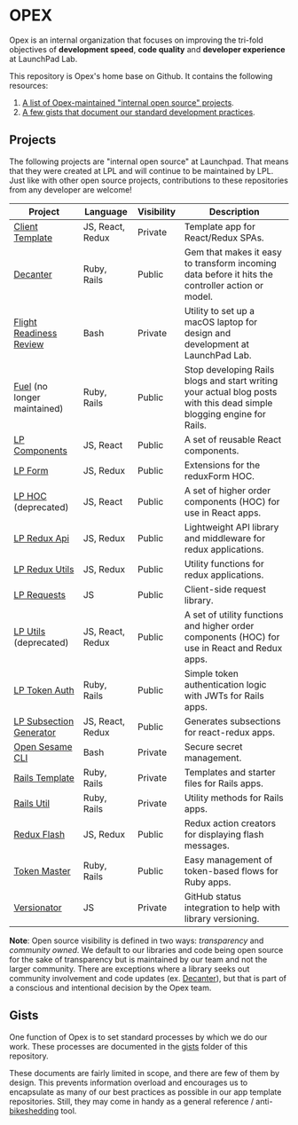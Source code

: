 # OPEX

Opex is an internal organization that focuses on improving the tri-fold objectives of **development speed**, **code quality** and **developer experience** at LaunchPad Lab.

This repository is Opex's home base on Github. It contains the following resources:
1. [A list of Opex-maintained "internal open source" projects](#projects).
1. [A few gists that document our standard development practices](#gists).

## Projects

The following projects are "internal open source" at Launchpad. That means that they were created at LPL and will continue to be maintained by LPL. Just like with other open source projects, contributions to these repositories from any developer are welcome!

Project | Language | Visibility | Description
--- | --- | --- | ---
[Client Template](https://github.com/LaunchPadLab/client-template) | JS, React, Redux | Private | Template app for React/Redux SPAs.
[Decanter](https://github.com/LaunchPadLab/decanter) | Ruby, Rails | Public | Gem that makes it easy to transform incoming data before it hits the controller action or model.
[Flight Readiness Review](https://github.com/LaunchPadLab/flight_readiness_review) | Bash | Private | Utility to set up a macOS laptop for design and development at LaunchPad Lab.
[Fuel](https://github.com/LaunchPadLab/fuel) (no longer maintained) | Ruby, Rails | Public | Stop developing Rails blogs and start writing your actual blog posts with this dead simple blogging engine for Rails.
[LP Components](https://github.com/LaunchPadLab/lp-components) | JS, React | Public | A set of reusable React components.
[LP Form](https://github.com/LaunchPadLab/lp-form) | JS, Redux | Public | Extensions for the reduxForm HOC.
[LP HOC](https://github.com/LaunchPadLab/lp-hoc) (deprecated) | JS, React | Public | A set of higher order components (HOC) for use in React apps.
[LP Redux Api](https://github.com/LaunchPadLab/lp-redux-api) | JS, Redux | Public | Lightweight API library and middleware for redux applications.
[LP Redux Utils](https://github.com/LaunchPadLab/lp-redux-utils) | JS, Redux | Public | Utility functions for redux applications.
[LP Requests](https://github.com/LaunchPadLab/lp-requests) | JS | Public | Client-side request library.
[LP Utils](https://github.com/LaunchPadLab/lp-utils) (deprecated) | JS, React, Redux | Public | A set of utility functions and higher order components (HOC) for use in React and Redux apps.
[LP Token Auth](https://github.com/LaunchPadLab/lp_token_auth) | Ruby, Rails | Public | Simple token authentication logic with JWTs for Rails apps.
[LP Subsection Generator](https://github.com/LaunchPadLab/lp-subsection-generator) | JS, React, Redux | Public | Generates subsections for react-redux apps.
[Open Sesame CLI](https://github.com/launchpadlab/opensesame-cli) | Bash | Private | Secure secret management.
[Rails Template](https://github.com/LaunchPadLab/rails_template) | Ruby, Rails | Private | Templates and starter files for Rails apps.
[Rails Util](https://github.com/LaunchPadLab/rails_util) | Ruby, Rails | Private | Utility methods for Rails apps.
[Redux Flash](https://github.com/LaunchPadLab/redux-flash) | JS, Redux | Public | Redux action creators for displaying flash messages.
[Token Master](https://github.com/LaunchPadLab/token-master) | Ruby, Rails | Public | Easy management of token-based flows for Ruby apps.
[Versionator](https://github.com/LaunchPadLab/versionator) | JS | Private | GitHub status integration to help with library versioning.

**Note**: Open source visibility is defined in two ways: *transparency* and *community owned*. We default to our libraries and code being open source for the sake of transparency but is maintained by our team and not the larger community. There are exceptions where a library seeks out community involvement and code updates (ex. [Decanter](https://github.com/LaunchPadLab/decanter)), but that is part of a conscious and intentional decision by the Opex team.

## Gists

One function of Opex is to set standard processes by which we do our work. These processes are documented in the [gists](gists) folder of this repository. 

These documents are fairly limited in scope, and there are few of them by design. This prevents information overload and encourages us to encapsulate as many of our best practices as possible in our app template repositories. Still, they may come in handy as a general reference / anti-[bikeshedding](https://css-tricks.com/what-is-bikeshedding) tool.
